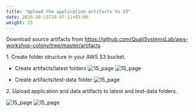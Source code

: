 ```yaml
---
title: "Upload the application artifacts to S3"
date: 2020-10-15T18:47:11+03:00
weight: 15
---
```

Download source artifacts from https://github.com/QualiSystemsLab/aws-workshop-colony/tree/master/artifacts

1\. Create folder structure in your AWS S3 bucket.

* Create artifacts/latest folders
![15_page](/images/module1/15_page.png)
![15_page](/images/module1/16_page.png)

* Create artifacts/test-data folder
![15_page](/images/module1/17_page.png)

2\. Upload application and data artifacts to latest and test-data folders.

![15_page](/images/module1/19_page.png)
![15_page](/images/module1/20_page.png)
